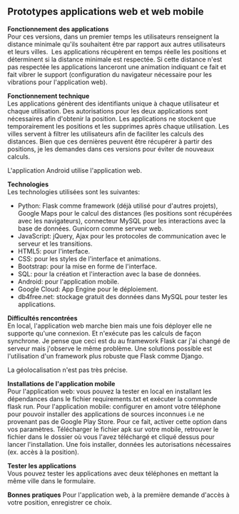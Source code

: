 ## Prototypes applications web et web mobile

**Fonctionnement des applications**<br>
Pour ces versions, dans un premier temps les utilisateurs renseignent la distance minimale qu'ils souhaitent être par rapport aux autres utilisateurs et leurs villes.  Les applications récupèrent en temps réelle les positions et déterminent si la distance minimale est respectée. Si cette distance n'est pas respectée les applications lanceront une animation indiquant ce fait et fait vibrer le support (configuration du navigateur nécessaire pour les vibrations pour l'application web). 

**Fonctionnement technique**<br>
Les applications génèrent des identifiants unique à chaque utilisateur et chaque utilisation. Des autorisations pour les deux applications sont nécessaires afin d'obtenir la position. Les applications ne stockent que temporairement les positions et les supprimes après chaque utilisation. Les villes servent à filtrer les utilisateurs afin de faciliter les calculs des distances. Bien que ces dernières peuvent être récupérer à partir des positions, je les demandes dans ces versions pour éviter de nouveaux calculs.

L'application Android utilise l'application web.

**Technologies**<br>
Les technologies utilisées sont les suivantes:
- Python: Flask comme framework (déjà utilisé pour d'autres projets), Google Maps pour le calcul des distances (les positions sont récupérées avec les navigateurs), connecteur MySQL pour les interactions avec la base de données. Gunicorn comme serveur web.
- JavaScript: jQuery, Ajax pour les protocoles de communication avec le serveur et les transitions.
- HTML5: pour l'interface.
- CSS: pour les styles de l'interface et animations.
- Bootstrap: pour la mise en forme de l'interface.
- SQL: pour la création et l'interaction avec la base de données.
- Android: pour l'application mobile.
- Google Cloud: App Engine pour le déploiement.
- db4free.net: stockage gratuit des données dans MySQL pour tester les applications.

**Difficultés rencontrées**<br>
En local, l'application web marche bien mais une fois déployer elle ne supporte qu'une connexion. Et n'exécute pas les calculs de façon synchrone. Je pense que ceci est du au framework Flask car j'ai changé de serveur mais j'observe le même problème. Une solutions possible est l'utilisation d'un framework plus robuste que Flask comme Django.

La géolocalisation n'est pas très précise.

**Installations de l'application mobile**<br>
Pour l'application web: vous pouvez la tester en local en installant les dépendances dans le fichier requirements.txt et exécuter la commande flask run.
Pour l'application mobile: configurer en amont votre téléphone pour pouvoir installer des applications de sources inconnues i.e ne provenant pas de Google Play Store. Pour ce fait, activer cette option dans vos paramètres.
Télécharger le fichier apk sur votre mobile, retrouver le fichier dans le dossier où vous l'avez téléchargé et cliqué dessus pour lancer l'installation. Une fois installer, données les autorisations nécessaires (ex. accès à la position).



**Tester les applications**<br>
Vous pouvez tester les applications avec deux téléphones en mettant la même ville dans le formulaire.

**Bonnes pratiques**
Pour l'application web, à la première demande d'accès à votre position, enregistrer ce choix.
